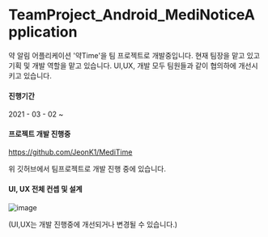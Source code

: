 # TeamProject_Android_MediNoticeApplication
약 알림 어플리케이션 '약Time'을 팀 프로젝트로 개발중입니다.
현재 팀장을 맡고 있고 기획 및 개발 역할을 맡고 있습니다. UI,UX, 개발 모두 팀원들과 같이 협의하에 개선시키고 있습니다.

#### 진행기간

2021 - 03 - 02 ~ 

#### 프로젝트 개발 진행중
https://github.com/JeonK1/MediTime

위 깃허브에서 팀프로젝트로 개발 진행 중에 있습니다.

#### UI, UX 전체 컨셉 및 설계

![image](https://user-images.githubusercontent.com/44837403/116816248-1a55a380-ab9c-11eb-8a55-7a4f839d4d83.png)


 
(UI,UX는 개발 진행중에 개선되거나 변경될 수 있습니다.)


